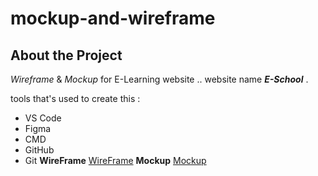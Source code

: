 # mockup-and-wireframe
## About the Project
 *Wireframe* & *Mockup* for E-Learning website ..
website name ***E-School*** .

tools that's used to create this :
* VS Code
* Figma
* CMD
* GitHub
* Git
**WireFrame** [WireFrame](https://www.figma.com/file/3G5MqNU39niOd9l8EPpM7H/Wireframe-%26-Mockup?node-id=0%3A1)
**Mockup** [Mockup](https://www.figma.com/file/3G5MqNU39niOd9l8EPpM7H/Wireframe-%26-Mockup?node-id=13%3A795)